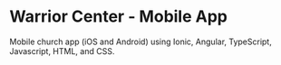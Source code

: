 # Warrior Center - Mobile App

Mobile church app (iOS and Android) using Ionic, Angular, TypeScript, Javascript, HTML, and CSS.